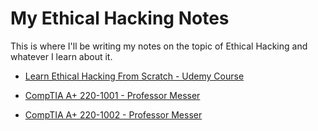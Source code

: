 # My Ethical Hacking Notes

This is where I'll be writing my notes on the topic of Ethical Hacking and whatever I learn about it.

* [Learn Ethical Hacking From Scratch - Udemy Course](LearnEthicalHackingFromScratch_Udemy/README.md)

* [CompTIA A+ 220-1001 - Professor Messer](CompTIA_220-1001/README.md)

* [CompTIA A+ 220-1002 - Professor Messer](CompTIA_220-1002/README.md)
